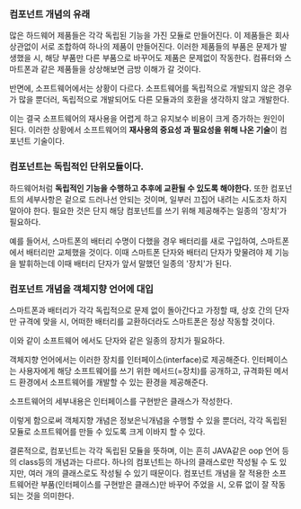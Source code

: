 ### **컴포넌트 개념의 유래**

많은 하드웨어 제품들은 각각 독립된 기능을 가진 모듈로 만들어진다.
이 제품들은 회사 상관없이 서로 조합하여 하나의 제품이 만들어진다.
이러한 제품들의 부품은 문제가 발생했을 시,
해당 부품만 다른 부품으로 바꾸어도 제품은 문제없이 작동한다.
컴퓨터와 스마트폰과 같은 제품들을 상상해보면 금방 이해가 갈 것이다.

반면에, 소프트웨어에서는 상황이 다르다.
소프트웨어를 독립적으로 개발되지 않은 경우가 많을 뿐더러, 독립적으로 개발되어도
다른 모듈과의 호환을 생각하지 않고 개발한다.

이는 결국 소프트웨어의 재사용을 어렵게 하고 유지보수 비용이 크게 증가하는 원인이 된다.
이러한 상황에서 소프트웨어의 **재사용의 중요성 과 필요성을 위해 나온 기술**이 컴포넌트 기술이다.

### **컴포넌트는 독립적인 단위모듈이다.**

하드웨어처럼 **독립적인 기능을 수행하고 추후에 교환될 수 있도록 해야한다.**
또한 컴포넌트의 세부사항은 겉으로 드러나선 안되는 것이며, 일부러 끄집어 내려는 시도조차
하지 말아야 한다. 
필요한 것은 단지 해당 컴포넌트를 쓰기 위해 제공해주는 일종의 '장치'가 필요하다.

예를 들어서, 스마트폰의 배터리 수명이 다했을 경우 배터리를 새로 구입하여,
스마트폰에서 배터리만 교체했을 것이다. 이때 스마트폰 단자와 배터리 단자가 맞물려야 제 기능을
발휘하는데 이때 배터리 단자가 앞서 말했던 일종의 '장치'가 된다.

### **컴포넌트 개념을 객체지향 언어에 대입**

스마트폰과 배터리가 각각 독립적으로 문제 없이 돌아간다고 가정할 때, 상호 간의 단자만 규격에 맞을 시, 어떠한 배터리를 교환하더라도 스마트폰은 정상 작동할 것이다.

이와 같이 소프트웨어 에서도 단자와 같은 일종의 장치가 필요하다. 

객체지향 언어에서는 이러한 장치를 인터페이스(interface)로 제공해준다. 인터페이스는 사용자에게 해당 소프트웨어를 쓰기 위한 메서드(=장치)를 공개하고, 규격화된 메서드 환경에서 소프트웨어를 개발할 수 있는 환경을 제공해준다.

소프트웨어의 세부내용은 인터페이스를 구현받은 클래스가 작성한다.

이렇게 함으로써 객체지향 개념은 정보은닉개념을 수행할 수 있을 뿐더러,
각각 독립된 모듈로 소프트웨어를 만들 수 있도록 크게 이바지 할 수 있다.

결론적으로, 컴포넌트는 각각 독립된 모듈을 뜻하며, 이는 흔히 JAVA같은 oop 언어 등의 class등의
개념과는 다르다. 하나의 컴포넌트는 하나의 클래스로만 작성될 수 도 있지만, 여러 개의 클래스로도
작성될 수 있기 때문이다. 컴포넌트 개념을 잘 적용한 소프트웨어란 부품(인터페이스를 구현받은 클래스)만 바꾸어 주었을 시, 오류 없이 잘 작동 되는 것을 의미한다.
